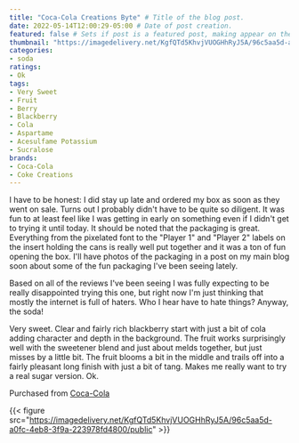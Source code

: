 ```yaml
---
title: "Coca-Cola Creations Byte" # Title of the blog post.
date: 2022-05-14T12:00:29-05:00 # Date of post creation.
featured: false # Sets if post is a featured post, making appear on the home page side bar.
thumbnail: "https://imagedelivery.net/KgfQTd5KhvjVUOGHhRyJ5A/96c5aa5d-a0fc-4eb8-3f9a-223978fd4800/thumb"
categories:
- soda
ratings:
- Ok
tags:
- Very Sweet
- Fruit
- Berry
- Blackberry
- Cola
- Aspartame
- Acesulfame Potassium
- Sucralose
brands:
- Coca-Cola
- Coke Creations
---
```


I have to be honest: I did stay up late and ordered my box as soon as they went on sale. Turns out I probably didn't have to be quite so diligent. It was fun to at least feel like I was getting in early on something even if I didn't get to trying it until today. It should be noted that the packaging is great. Everything from the pixelated font to the "Player 1" and "Player 2" labels on the insert holding the cans is really well put together and it was a ton of fun opening the box. I'll have photos of the packaging in a post on my main blog soon about some of the fun packaging I've been seeing lately.

Based on all of the reviews I've been seeing I was fully expecting to be really disappointed trying this one, but right now I'm just thinking that mostly the internet is full of haters. Who I hear have to hate things? Anyway, the soda!

Very sweet. Clear and fairly rich blackberry start with just a bit of cola adding character and depth in the background. The fruit works surprisingly well with the sweetener blend and just about melds together, but just misses by a little bit. The fruit blooms a bit in the middle and trails off into a fairly pleasant long finish with just a bit of tang. Makes me really want to try a real sugar version. Ok.

Purchased from [Coca-Cola](https://us.coca-cola.com/)

{{< figure src="https://imagedelivery.net/KgfQTd5KhvjVUOGHhRyJ5A/96c5aa5d-a0fc-4eb8-3f9a-223978fd4800/public" >}}
